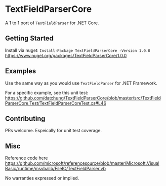 # TextFieldParserCore
A 1 to 1 port of `TextFieldParser` for .NET Core.

## Getting Started

Install via nuget: `Install-Package TextFieldParserCore -Version 1.0.0`
https://www.nuget.org/packages/TextFieldParserCore/1.0.0

## Examples

Use the same way as you would use `TextFieldParser` for .NET Framework.

For a specific example, see this unit test:
https://github.com/datchung/TextFieldParserCore/blob/master/src/TextFieldParserCore.Test/TextFieldParserCoreTest.cs#L46

## Contributing

PRs welcome. Espeically for unit test coverage.

## Misc

Reference code here https://github.com/microsoft/referencesource/blob/master/Microsoft.VisualBasic/runtime/msvbalib/FileIO/TextFieldParser.vb

No warranties expressed or implied.
